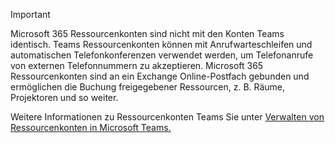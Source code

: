 > [!IMPORTANT]
> Microsoft 365 Ressourcenkonten sind nicht mit den Konten Teams identisch. Teams Ressourcenkonten können mit Anrufwarteschleifen und automatischen Telefonkonferenzen verwendet werden, um Telefonanrufe von externen Telefonnummern zu akzeptieren. Microsoft 365 Ressourcenkonten sind an ein Exchange Online-Postfach gebunden und ermöglichen die Buchung freigegebener Ressourcen, z. B. Räume, Projektoren und so weiter.
>
> Weitere Informationen zu Ressourcenkonten Teams Sie unter [Verwalten von Ressourcenkonten in Microsoft Teams.](../manage-resource-accounts.md)
